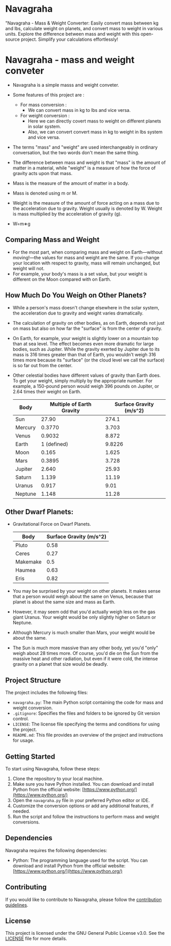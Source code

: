 # Navagraha
"Navagraha - Mass &amp; Weight Converter: Easily convert mass between kg and lbs, calculate weight on planets, and convert mass to weight in various units. Explore the difference between mass and weight with this open-source project. Simplify your calculations effortlessly!


# Navagraha - mass and weight conveter

- Navagraha is a simple masss and weight conveter.
- Some features of this project are :
  - For mass conversion :
    - We can convert mass in kg to lbs and vice versa.
  - For weight conversion :
    - Here we can directly covert mass to weight on different planets in solar system.
    - Also, we can convert convert mass in kg to weight in lbs system and vice versa.

- The terms "mass" and "weight" are used interchangeably in ordinary conversation, but the two words don't mean the same thing.
- The difference between mass and weight is that "mass" is the amount of matter in a material, while "weight" is a measure of how the force of gravity acts upon that mass.

- Mass is the measure of the amount of matter in a body.
- Mass is denoted using m or M.
- Weight is the measure of the amount of force acting on a mass due to the acceleration due to gravity. Weight usually is denoted by W. Weight is mass multiplied by the acceleration of gravity (g).
- W=m∗g


## Comparing Mass and Weight

- For the most part, when comparing mass and weight on Earth—without moving!—the values for mass and weight are the same. If you change your location with respect to gravity, mass will remain unchanged, but weight will not.
- For example, your body's mass is a set value, but your weight is different on the Moon compared with on Earth.


## How Much Do You Weigh on Other Planets?

- While a person's mass doesn't change elsewhere in the solar system, the acceleration due to gravity and weight varies dramatically.
- The calculation of gravity on other bodies, as on Earth, depends not just on mass but also on how far the "surface" is from the center of gravity.
- On Earth, for example, your weight is slightly lower on a mountain top than at sea level. The effect becomes even more dramatic for large bodies, such as Jupiter. While the gravity exerted by Jupiter due to its mass is 316 times greater than that of Earth, you wouldn't weigh 316 times more because its "surface" (or the cloud level we call the surface) is so far out from the center.

- Other celestial bodies have different values of gravity than Earth does. To get your weight, simply multiply by the appropriate number. For example, a 150-pound person would weigh 396 pounds on Jupiter, or 2.64 times their weight on Earth.

  | **Body**      | **Multiple of Earth Gravity** | **Surface Gravity (m/s^2)** |
  | ------------- | ----------------------------- | --------------------------- |
  | Sun           | 27.90                         | 274.1                       |
  | Mercury       | 0.3770                        | 3.703                       |
  | Venus         | 0.9032                        | 8.872                       |
  | Earth         | 1 (defined)                   | 9.8226                      |
  | Moon          | 0.165                         | 1.625                       |
  | Mars          | 0.3895                        | 3.728                       |
  | Jupiter       | 2.640                         | 25.93                       |
  | Saturn        | 1.139                         | 11.19                       |
  | Uranus        | 0.917                         | 9.01                        |
  | Neptune       | 1.148                         | 11.28                       |


## Other Dwarf Planets:

- Gravitational Force on Dwarf Planets.

  | **Body**      | **Surface Gravity (m/s^2)** |
  | ------------- | --------------------------- |
  | Pluto         | 0.58                        |
  | Ceres         | 0.27                        |
  | Makemake      | 0.5                         |
  | Haumea        | 0.63                        |
  | Eris          | 0.82                        |

- You may be surprised by your weight on other planets. It makes sense that a person would weigh about the same on Venus, because that planet is about the same size and mass as Earth.
- However, it may seem odd that you'd actually weigh less on the gas giant Uranus. Your weight would be only slightly higher on Saturn or Neptune.
- Although Mercury is much smaller than Mars, your weight would be about the same.
- The Sun is much more massive than any other body, yet you'd "only" weigh about 28 times more. Of course, you'd die on the Sun from the massive heat and other radiation, but even if it were cold, the intense gravity on a planet that size would be deadly.


## Project Structure

The project includes the following files:

- `navagraha.py`: The main Python script containing the code for mass and weight conversion.
- `.gitignore`: Specifies the files and folders to be ignored by Git version control.
- `LICENSE`: The license file specifying the terms and conditions for using the project.
- `README.md`: This file provides an overview of the project and instructions for usage.


## Getting Started

To start using Navagraha, follow these steps:

1. Clone the repository to your local machine.
2. Make sure you have Python installed. You can download and install Python from the official website: [https://www.python.org/](https://www.python.org/)
3. Open the `navagraha.py` file in your preferred Python editor or IDE.
4. Customize the conversion options or add any additional features, if needed.
5. Run the script and follow the instructions to perform mass and weight conversions.


## Dependencies

Navagraha requires the following dependencies:

- Python: The programming language used for the script. You can download and install Python from the official website: [https://www.python.org/](https://www.python.org/)


## Contributing

If you would like to contribute to Navagraha, please follow the [contribution guidelines](CONTRIBUTING.md).


## License

This project is licensed under the GNU General Public License v3.0. See the [LICENSE](LICENSE) file for more details.
